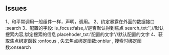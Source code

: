 

## Issues 

1、和平常调用一般组件一样，声明，调用。
2、约定暴露在外面的数据接口 :search
3、配置的字段:
         is_focus:false,//是否默认得到焦点
         search_txt:'',//默认搜索内容,绑定搜索的信息
         placehoder_txt:'配置的文字'//默认配置的文字
4、获取焦点绑定函数 :onfocus , 失去焦点绑定函数:onblur  , 搜索时绑定函数:onsearch


